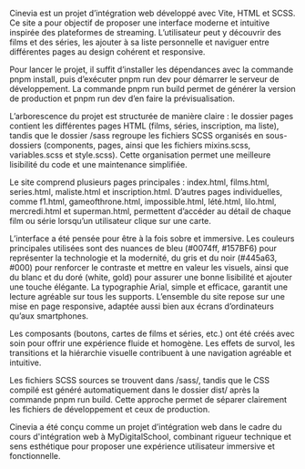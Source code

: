 Cinevia est un projet d’intégration web développé avec Vite, HTML et SCSS. Ce site a pour objectif de proposer une interface moderne 
et intuitive inspirée des plateformes de streaming. L’utilisateur peut y découvrir des films et des séries, les ajouter à sa liste personnelle 
et naviguer entre différentes pages au design cohérent et responsive.

Pour lancer le projet, il suffit d’installer les dépendances avec la commande pnpm install, puis d’exécuter pnpm run dev pour démarrer le serveur 
de développement. La commande pnpm run build permet de générer la version de production et pnpm run dev d’en faire la prévisualisation.

L’arborescence du projet est structurée de manière claire : le dossier pages contient les différentes pages HTML (films, séries, inscription, ma liste), 
tandis que le dossier /sass regroupe les fichiers SCSS organisés en sous-dossiers (components, pages, ainsi que les fichiers mixins.scss, variables.scss et style.scss). 
Cette organisation permet une meilleure lisibilité du code et une maintenance simplifiée.

Le site comprend plusieurs pages principales : index.html, films.html, series.html, maliste.html et inscription.html. D’autres pages individuelles, 
comme f1.html, gameofthrone.html, impossible.html, lété.html, lilo.html, mercredi.html et superman.html, permettent d’accéder au détail de chaque film ou série 
lorsqu’un utilisateur clique sur une carte.

L’interface a été pensée pour être à la fois sobre et immersive. Les couleurs principales utilisées sont des nuances de bleu (#0074ff, #157BF6) pour
représenter la technologie et la modernité, du gris et du noir (#445a63, #000) pour renforcer le contraste et mettre en valeur les visuels, ainsi que 
du blanc et du doré (white, gold) pour assurer une bonne lisibilité et ajouter une touche élégante. La typographie Arial, 
simple et efficace, garantit une lecture agréable sur tous les supports. L’ensemble du site repose sur une mise en page responsive, adaptée aussi bien 
aux écrans d’ordinateurs qu’aux smartphones.

Les composants (boutons, cartes de films et séries, etc.) ont été créés avec soin pour offrir une expérience fluide et homogène. Les effets de survol, 
les transitions et la hiérarchie visuelle contribuent à une navigation agréable et intuitive.

Les fichiers SCSS sources se trouvent dans /sass/, tandis que le CSS compilé est généré automatiquement dans le dossier dist/ après la commande pnpm run build. 
Cette approche permet de séparer clairement les fichiers de développement et ceux de production.

Cinevia a été conçu comme un projet d’intégration web dans le cadre du cours d'intégration web à MyDigitalSchool, combinant rigueur technique et 
sens esthétique pour proposer une expérience utilisateur immersive et fonctionnelle.
